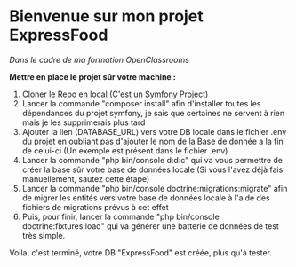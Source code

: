 # Bienvenue sur mon projet ExpressFood
*Dans le cadre de ma formation OpenClassrooms*

**Mettre en place le projet sûr votre machine :**

 1. Cloner le Repo en local (C'est un Symfony Project)
 2. Lancer la commande "composer install" afin d'installer toutes les dépendances du projet symfony, je sais que certaines ne servent à rien mais je les supprimerais plus tard
 3. Ajouter la lien (DATABASE_URL) vers votre DB locale dans le fichier .env du projet en oubliant pas d'ajouter le nom de la Base de donnée a la fin de celui-ci (Un exemple est présent dans le fichier .env)
 4. Lancer la commande "php bin/console d:d:c" qui va vous permettre de créer la base sûr votre base de données locale (Si vous l'avez déjà fais manuellement, sautez cette étape)
 5. Lancer la commande "php bin/console doctrine:migrations:migrate" afin de migrer les entités vers votre base de données locale à l'aide des fichiers de migrations prévus à cet effet
 6. Puis, pour finir, lancer la commande "php bin/console doctrine:fixtures:load" qui va générer une batterie de données de test très simple.

Voila, c'est terminé, votre DB "ExpressFood" est créée, plus qu'à tester.